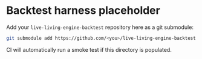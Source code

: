 # Backtest harness placeholder

Add your `live-living-engine-backtest` repository here as a git submodule:

```bash
git submodule add https://github.com/<you>/live-living-engine-backtest packages/backtest
```

CI will automatically run a smoke test if this directory is populated.
